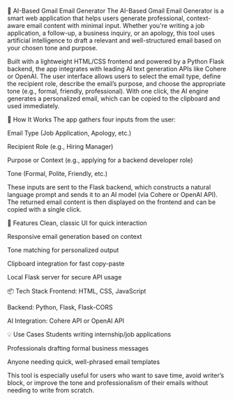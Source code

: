 📧 AI-Based Gmail Email Generator
The AI-Based Gmail Email Generator is a smart web application that helps users generate professional, context-aware email content with minimal input. Whether you're writing a job application, a follow-up, a business inquiry, or an apology, this tool uses artificial intelligence to draft a relevant and well-structured email based on your chosen tone and purpose.

Built with a lightweight HTML/CSS frontend and powered by a Python Flask backend, the app integrates with leading AI text generation APIs like Cohere or OpenAI. The user interface allows users to select the email type, define the recipient role, describe the email’s purpose, and choose the appropriate tone (e.g., formal, friendly, professional). With one click, the AI engine generates a personalized email, which can be copied to the clipboard and used immediately.

🔧 How It Works
The app gathers four inputs from the user:

Email Type (Job Application, Apology, etc.)

Recipient Role (e.g., Hiring Manager)

Purpose or Context (e.g., applying for a backend developer role)

Tone (Formal, Polite, Friendly, etc.)

These inputs are sent to the Flask backend, which constructs a natural language prompt and sends it to an AI model (via Cohere or OpenAI API). The returned email content is then displayed on the frontend and can be copied with a single click.

🚀 Features
Clean, classic UI for quick interaction

Responsive email generation based on context

Tone matching for personalized output

Clipboard integration for fast copy-paste

Local Flask server for secure API usage

📦 Tech Stack
Frontend: HTML, CSS, JavaScript

Backend: Python, Flask, Flask-CORS

AI Integration: Cohere API or OpenAI API

💡 Use Cases
Students writing internship/job applications

Professionals drafting formal business messages

Anyone needing quick, well-phrased email templates

This tool is especially useful for users who want to save time, avoid writer’s block, or improve the tone and professionalism of their emails without needing to write from scratch.

